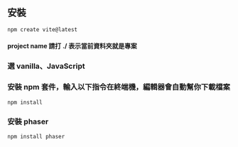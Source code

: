 ## 安裝

`npm create vite@latest`

#### project name 請打 ./ 表示當前資料夾就是專案

### 選 vanilla、JavaScript

### 安裝 npm 套件，輸入以下指令在終端機，編輯器會自動幫你下載檔案

`npm install`

### 安裝 phaser

`npm install phaser`
